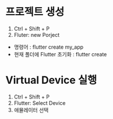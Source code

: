 # 프로젝트 생성
1. Ctrl + Shift + P
2. Fluter: new Porject
* 명령어 : flutter create my_app
* 현재 폴더에 Flutter 초기화 : flutter create

# Virtual Device 실행
1. Ctrl + Shift + P
2. Flutter: Select Device
3. 애뮬레이터 선택